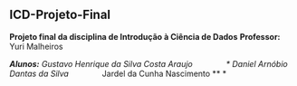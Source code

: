 ##  ICD-Projeto-Final

**Projeto final da disciplina de Introdução à Ciência de Dados**
**Professor:** Yuri Malheiros 

***Alunos:** Gustavo Henrique da Silva Costa Araujo
&nbsp; &nbsp; &nbsp; &nbsp; &nbsp; &nbsp; &nbsp; * Daniel Arnóbio Dantas da Silva
&nbsp; &nbsp; &nbsp; &nbsp; &nbsp; &nbsp; &nbsp;* Jardel da Cunha Nascimento **
* 


